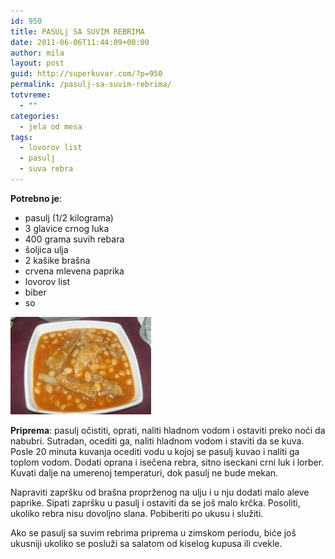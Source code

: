 ```yaml
---
id: 950
title: PASULj SA SUVIM REBRIMA
date: 2011-06-06T11:44:09+00:00
author: mila
layout: post
guid: http://superkuvar.com/?p=950
permalink: /pasulj-sa-suvim-rebrima/
totvreme:
  - ""
categories:
  - jela od mesa
tags:
  - lovorov list
  - pasulj
  - suva rebra
---
```

**Potrebno je**:

  * pasulj (1/2 kilograma)
  * 3 glavice crnog luka
  * 400 grama suvih rebara
  * šoljica ulja
  * 2 kašike brašna
  * crvena mlevena paprika
  * lovorov list
  * biber
  * so

![pasulj sa rebarcima](/wp-content/uploads/2011/06/pasuljsrebrima-e1307360590259.jpg)

**Priprema**: pasulj očistiti, oprati, naliti hladnom vodom i ostaviti preko noći da nabubri. Sutradan, ocediti ga, naliti hladnom vodom i staviti da se kuva. Posle 20 minuta kuvanja ocediti vodu u kojoj se pasulj kuvao i naliti ga toplom vodom. Dodati oprana i isečena rebra, sitno iseckani crni luk i lorber. Kuvati dalje na umerenoj temperaturi, dok pasulj ne bude mekan.

Napraviti zapršku od brašna proprženog na ulju i u nju dodati malo aleve paprike. Sipati zapršku u pasulj i ostaviti da se još malo krčka. Posoliti, ukoliko rebra nisu dovoljno slana. Pobiberiti po ukusu i služiti.

Ako se pasulj sa suvim rebrima priprema u zimskom periodu, biće još ukusniji ukoliko se posluži sa salatom od kiselog kupusa ili cvekle.
